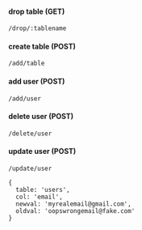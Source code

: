 #### drop table (GET)
`/drop/:tablename`

#### create table (POST)
`/add/table`

#### add user (POST)
`/add/user`

#### delete user (POST)
`/delete/user`

#### update user (POST)
`/update/user`
```
{
  table: 'users',
  col: 'email',
  newval: 'myrealemail@gmail.com',
  oldval: 'oopswrongemail@fake.com'        
}
```
